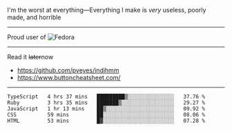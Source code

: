 I'm the worst at everything—Everything I make is *very* useless, poorly made, and horrible

___
Proud user of ![Fedora](https://img.shields.io/badge/-Fedora-blue?style=flat-square&logo=fedora)

___
Read it <s>later</s>now
- https://github.com/pveyes/indihmm
- https://www.buttoncheatsheet.com/

___
<!--START_SECTION:waka-->
```text
TypeScript   4 hrs 37 mins   █████████▒░░░░░░░░░░░░░░░   37.76 % 
Ruby         3 hrs 35 mins   ███████▒░░░░░░░░░░░░░░░░░   29.27 % 
JavaScript   1 hr 13 mins    ██▒░░░░░░░░░░░░░░░░░░░░░░   09.92 % 
CSS          59 mins         ██░░░░░░░░░░░░░░░░░░░░░░░   08.06 % 
HTML         53 mins         █▓░░░░░░░░░░░░░░░░░░░░░░░   07.28 % 
```
<!--END_SECTION:waka-->
